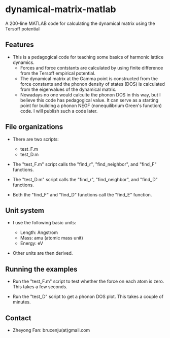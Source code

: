 # dynamical-matrix-matlab
A 200-line MATLAB code for calculating the dynamical matrix using the Tersoff potential

## Features

* This is a pedagogical code for teaching some basics of harmonic lattice dynamics.
  * Forces and force contstants are calculated by using finite difference from the Tersoff empirical potential.
  * The dynamical matrix at the Gamma point is constructed from the force constants and the phonon density of states (DOS) is calculated from the eigenvalues of the dynamical matrix. 
  * Nowadays no one would calculte the phonon DOS in this way, but I believe this code has pedagogical value. It can serve as a starting point for building a phonon NEGF (nonequilibrium Green's function) code. I will publish such a code later. 
  
## File organizations

* There are two scripts:
  * test_F.m
  * test_D.m

* The "test_F.m" script calls the "find_r", "find_neighbor", and "find_F" functions.

* The "test_D.m" script calls the "find_r", "find_neighbor", and "find_D" functions.

* Both the "find_F" and "find_D" functions call the "find_E" function.
  
## Unit system

* I use the following basic units:
  * Length: Angstrom
  * Mass: amu (atomic mass unit)
  * Energy: eV
  
* Other units are then derived.

## Running the examples

* Run the "test_F.m" script to test whether the force on each atom is zero. This takes a few seconds. 
  
* Run the "test_D" script to get a phonon DOS plot. This takes a couple of minutes. 

## Contact

* Zheyong Fan: brucenju(at)gmail.com


